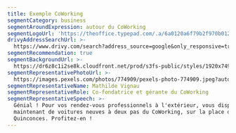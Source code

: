 ```yaml
---
title: Exemple CoWorking
segmentCategory: business
segmentAroundExpression: autour du CoWorking
segmentLogoUrl: 'https://theoffice.typepad.com/.a/6a0120a6f79b2f970b0128769d559f970c-800wi'
drivyAddressSearchUrl: >-
  https://www.drivy.com/search?address_source=google&only_responsive=true&country_scope=FR&latitude=44.8446096&longitude=-0.574546999999939&page=1&address=1+Place+des+Quinconces%2C+Bordeaux%2C+France&city_display_name=Bordeaux
segmentRecommendation: true
segmentBackgroundUrl: >-
  https://dr6z8c1i2se8k.cloudfront.net/prod/s3fs-public/styles/1920x749/public/images/desktop/londres-wework-south-bank-lounge-coworking-nouvelles-formes-dorganisation-du-travail.jpg?itok=g3FILe5v
segmentRepresentativePhotoUrl: >-
  https://images.pexels.com/photos/774909/pexels-photo-774909.jpeg?auto=compress&cs=tinysrgb&h=650&w=940
segmentRepresentativeName: Mathilde Vignau
segmentRepresentativeRole: Co-fondatrice et gérante du CoWorking
segmentRepresentativeSpeech: >-
  Génial ! Pour vos rendez-vous professionnels à l'extérieur, vous disposez
  maintenant de voitures neuves à deux pas du CoWorking, sur la place des
  Quinconces. Profitez-en !
---
```



